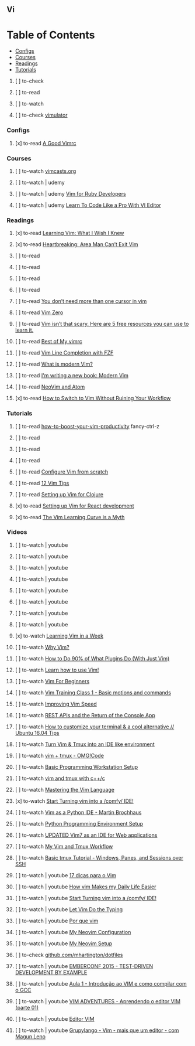 ## Vi

# Table of Contents
<!-- MarkdownTOC depth=4 -->
  - [Configs](#configs)
  - [Courses](#courses)
  - [Readings](#readings)
  - [Tutorials](#tutorials)
<!-- /MarkdownTOC -->

  1. [ ] to-check []()
  1. [ ] to-read []()
  1. [ ] to-watch []()

  1. [ ] to-check [vimulator](http://thoughtbot.github.io/vimulator/)

### Configs

  1. [x] to-read [A Good Vimrc](https://dougblack.io/words/a-good-vimrc.html)

### Courses

  1. [ ] to-watch [vimcasts.org](http://vimcasts.org/)

  1. [ ] to-watch | udemy []()
  1. [ ] to-watch | udemy [Vim for Ruby Developers](https://www.udemy.com/vim-training-course-ruby-developers/learn/v4/overview)
  1. [ ] to-watch | udemy [Learn To Code Like a Pro With VI Editor](https://www.udemy.com/learn-to-code-like-a-pro-with-vi-editor/learn/v4/overview)

### Readings

  1. [x] to-read [Learning Vim: What I Wish I Knew](https://medium.com/@kadek/learning-vim-what-i-wish-i-knew-b5dca186bef7)

  1. [x] to-read [Heartbreaking: Area Man Can’t Exit Vim](https://hackernoon.com/heartbreaking-area-man-cant-exit-vim-3d773b209407)

  1. [ ] to-read []()
  1. [ ] to-read []()
  1. [ ] to-read []()
  1. [ ] to-read []()
  1. [ ] to-read [You don’t need more than one cursor in vim](https://medium.com/@schtoeffel/you-don-t-need-more-than-one-cursor-in-vim-2c44117d51db)

  1. [ ] to-read [Vim Zero](http://www.oliversherouse.com/2017/08/21/vim_zero.html)
  1. [ ] to-read [Vim isn’t that scary. Here are 5 free resources you can use to learn it.](https://medium.freecodecamp.org/vim-isnt-that-scary-here-are-5-free-resources-you-can-use-to-learn-it-ab78f5726f8d)

  1. [ ] to-read [Best of My vimrc](https://sts10.github.io/post/2016-02-12-best-of-my-vimrc/)
  1. [ ] to-read [Vim Line Completion with FZF](https://sts10.github.io/post/2016-01-09-vim-line-complete-with-fzf/)
  1. [ ] to-read [What is modern Vim?](https://medium.com/usevim/what-is-modern-vim-2591f6b1ec04)
  1. [ ] to-read [I'm writing a new book: Modern Vim](http://vimcasts.org/blog/2017/05/working-title-modern-vim/)
  1. [ ] to-read [NeoVim and Atom](https://medium.com/usevim/neovim-and-atom-d8c3d54484bd)
  1. [x] to-read [How to Switch to Vim Without Ruining Your Workflow](https://10clouds.com/blog/switch-to-vim/)

### Tutorials

  1. [ ] to-read [how-to-boost-your-vim-productivity](https://sheerun.net/2014/03/21/how-to-boost-your-vim-productivity/) fancy-ctrl-z
  1. [ ] to-read []()
  1. [ ] to-read []()
  1. [ ] to-read []()
  1. [ ] to-read [Configure Vim from scratch](https://blog.hellojs.org/configure-vim-from-scratch-efe5cbc1c563)
  1. [ ] to-read [12 Vim Tips](https://dalibornasevic.com/posts/43-12-vim-tips)

  1. [ ] to-read [Setting up Vim for Clojure](https://kevinmccarthy.org/2013/10/12/setting-up-vim-for-clojure/)
  1. [x] to-read [Setting up Vim for React development](https://drivy.engineering/setting-up-vim-for-react/)
  1. [x] to-read [The Vim Learning Curve is a Myth](https://robots.thoughtbot.com/the-vim-learning-curve-is-a-myth)

### Videos

  1. [ ] to-watch | youtube []()
  1. [ ] to-watch | youtube []()
  1. [ ] to-watch | youtube []()
  1. [ ] to-watch | youtube []()
  1. [ ] to-watch | youtube []()
  1. [ ] to-watch | youtube []()
  1. [ ] to-watch | youtube []()
  1. [ ] to-watch | youtube []()

  1. [x] to-watch [Learning Vim in a Week](https://www.youtube.com/watch?v=_NUO4JEtkDw)
  1. [ ] to-watch [Why Vim?](https://www.youtube.com/watch?v=F6-phM56H-Q)
  1. [ ] to-watch [How to Do 90% of What Plugins Do (With Just Vim)](https://www.youtube.com/watch?v=XA2WjJbmmoM)
  1. [ ] to-watch [Learn how to use Vim!](https://www.youtube.com/watch?v=TwJbr2KIR0E)
  1. [ ] to-watch [Vim For Beginners](https://www.youtube.com/watch?v=uYP1w5SqqvQ)
  1. [ ] to-watch [Vim Training Class 1 - Basic motions and commands](https://www.youtube.com/watch?v=Nim4_f5QUxA)
  1. [ ] to-watch [Improving Vim Speed](https://www.youtube.com/watch?v=OnUiHLYZgaA)
  1. [ ] to-watch [REST APIs and the Return of the Console App](https://www.youtube.com/watch?v=3O60E9CpyJA)
  1. [ ] to-watch [How to customize your terminal & a cool alternative // Ubuntu 16.04 Tips](https://www.youtube.com/watch?v=li92nChHpCs)
  1. [ ] to-watch [Turn Vim & Tmux into an IDE like environment](https://www.youtube.com/watch?v=YD9aFIvlQYs)
  1. [ ] to-watch [vim + tmux - OMG!Code](https://www.youtube.com/watch?v=5r6yzFEXajQ)
  1. [ ] to-watch [Basic Programming Workstation Setup](https://www.youtube.com/watch?v=M4TijoJg1Cs)
  1. [ ] to-watch [vim and tmux with c++/c](https://www.youtube.com/watch?v=MG91ihb0oZ0)
  1. [ ] to-watch [Mastering the Vim Language](https://www.youtube.com/watch?v=wlR5gYd6um0)
  1. [x] to-watch [Start Turning vim into a /comfy/ IDE!](https://www.youtube.com/watch?v=Q4I_Ft-VLAg)
  1. [ ] to-watch [Vim as a Python IDE - Martin Brochhaus](https://www.youtube.com/watch?v=YhqsjUUHj6g)
  1. [ ] to-watch [Python Programming Environment Setup](https://www.youtube.com/watch?v=QxaqsgrYkh4)
  1. [ ] to-watch [UPDATED Vim7 as an IDE for Web applications](https://www.youtube.com/watch?v=fhDSPOLzdbw)
  1. [ ] to-watch [My Vim and Tmux Workflow](https://www.youtube.com/watch?v=lZdkUK2jgGY)
  1. [ ] to-watch [Basic tmux Tutorial - Windows, Panes, and Sessions over SSH](https://www.youtube.com/watch?v=BHhA_ZKjyxo)

  1. [ ] to-watch | youtube [17 dicas para o Vim](https://www.youtube.com/watch?v=DyUq81mXCVA)
  1. [ ] to-watch | youtube [How vim Makes my Daily Life Easier](https://www.youtube.com/watch?v=NzD2UdQl5Gc)
  1. [ ] to-watch | youtube [Start Turning vim into a /comfy/ IDE!](https://www.youtube.com/watch?v=Q4I_Ft-VLAg)
  1. [ ] to-watch | youtube [Let Vim Do the Typing](https://www.youtube.com/watch?v=3TX3kV3TICU)
  1. [ ] to-watch | youtube [Por que vim](https://www.youtube.com/watch?v=RmxDttD1TM8)
  1. [ ] to-watch | youtube [My Neovim Configuration](https://www.youtube.com/watch?v=0YoNrTQCrHg)
  1. [ ] to-watch | youtube [My Neovim Setup](https://www.youtube.com/watch?v=xZTkrB_tEoY)
  1. [ ] to-check [github.com/mhartington/dotfiles](https://github.com/mhartington/dotfiles)

  1. [ ] to-watch | youtube [EMBERCONF 2015 - TEST-DRIVEN DEVELOPMENT BY EXAMPLE](https://www.youtube.com/watch?v=2b1vcg_XSR8)
  1. [ ] to-watch | youtube [Aula 1 - Introdução ao VIM e como compilar com o GCC](https://www.youtube.com/watch?v=0iNp9Avtr6c)
  1. [ ] to-watch | youtube [VIM ADVENTURES - Aprendendo o editor VIM (parte 01)](https://www.youtube.com/watch?v=QLNpEZ3T1Rk)
  1. [ ] to-watch | youtube [Editor VIM](https://www.youtube.com/watch?v=Qt9yKeJs-9Y)
  1. [ ] to-watch | youtube [Grupylango - Vim - mais que um editor - com Magun Leno](https://www.youtube.com/watch?v=UUzW46SeLhg)
